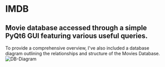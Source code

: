# IMDB
## Movie database accessed through a simple PyQt6 GUI featuring various useful queries.
To provide a comprehensive overview, I've also included a database diagram outlining the relationships and structure of the Movies Database.
![DB-Diagram](https://github.com/Abdulrahman-Elfeky/IMDB/assets/125820985/c3348831-a35f-4e8a-b648-1cd4470d4c83)
